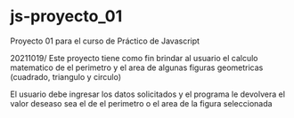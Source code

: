 # js-proyecto_01

Proyecto 01 para el curso de Práctico de Javascript

20211019/ Este proyecto tiene como fin brindar al usuario el calculo matematico de el perimetro y el area de algunas figuras geometricas (cuadrado, triangulo y circulo) 

El usuario debe ingresar los datos solicitados y el programa le devolvera el valor deseaso sea el de el perimetro o el area de la figura seleccionada

